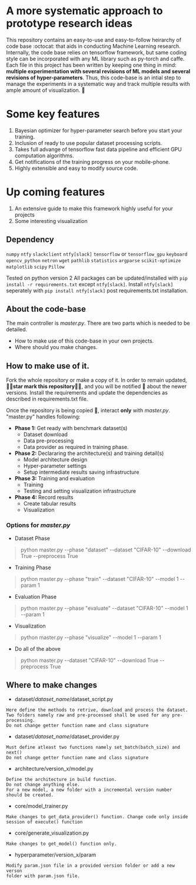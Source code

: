 # A more systematic approach to prototype research ideas

This repository contains an easy-to-use and easy-to-follow heirarchy of code base :octocat: that aids in conducting Machine Learning research. Internally, the code base relies on tensorflow framework, but same coding style can be incorporated with any ML library such as py-torch and caffe. Each file in this project has been written by keeping one thing in mind: **multiple experimentation with several revisions of ML models and several revisions of hyper-parameters**. Thus, this code-base is an intial step to manage the experiments in a systematic way and track multiple results with ample amount of visualization. :muscle:

# Some key features
1. Bayesian optimizer for hyper-parameter search before you start your training.
2. Inclusion of ready to use popular dataset processing scripts.
3. Takes full advange of tensorflow fast data pipeline and efficient GPU computation algorithms.
4. Get notifications of the training progress on your mobile-phone.
5. Highly extensible and easy to modify source code.

# Up coming features
1. An extensive guide to make this framework highly useful for your projects
2. Some interesting visualization

## Dependency
`numpy` `ntfy` `slackclient` `ntfy[slack]` `tensorflow` or `tensorflow_gpu` `keyboard` `opencv_python` `netron` `wget` `pathlib` `statistics` `argparse` `scikit-optimize` `matplotlib` `scipy` `Pillow`

Tested on python version 2
All packages can be updated/installed with `pip install -r requirements.txt` except `ntfy[slack]`. Install `ntfy[slack]` seperately with `pip install ntfy[slack]` post requirements.txt installation.

## About the code-base
The main controller is *master.py*. There are two parts which is needed to be detailed.
* How to make use of this code-base in your own projects.
* Where should you make changes.

## How to make use of it.
Fork the whole repository or make a copy of it. In order to remain updated, :star2::star2:**star mark this repository**:star2::star2:, and you will be notified :calling: about the newer versions. Install the requirements and update the dependencies as described in requirements.txt file.

Once the repository is being copied :floppy_disk:, interact **only** with *master.py*.
"master.py" handles following:
* **Phase 1:** Get ready with benchmark dataset(s)
    * Dataset download
    * Data pre-processing
    * Data provider as required in training phase.
* **Phase 2:** Declararing the architecture(s) and training detail(s)
    * Model architecture design
    * Hyper-parameter settings
    * Setup intermediate results saving infrastructure
* **Phase 3:** Training and evaluation
    * Training
    * Testing and setting visualization infrastructure
* **Phase 4:** Record results
    * Create tabular results
    * Visualization

### Options for *master.py*
* Dataset Phase
> python master.py --phase "dataset" --dataset "CIFAR-10" --download True --preprocess True

* Training Phase
> python master.py --phase "train" --dataset "CIFAR-10" --model 1 --param 1

* Evaluation Phase
> python master.py --phase "evaluate" --dataset "CIFAR-10" --model 1 --param 1

* Visualization
> python master.py --phase "visualize" --model 1 --param 1

* Do all of the above
> python master.py --dataset "CIFAR-10" --download True --preprocess True

## Where to make changes
* dataset/*dataset_name*/dataset_script.py
```
Here define the methods to retrive, download and process the dataset.
Two folders namely raw and pre-processed shall be used for any pre-processing.
Do not change getter function name and class signature
```

* dataset/*dataset_name*/dataset_provider.py
```
Must define atleast two functions namely set_batch(batch_size) and next()
Do not change getter function name and class signature
```

* architecture/version_x/model.py
```
Define the architecture in build function.
Do not change anything else.
For a new model, a new folder with a incremental version number
should be created.
```

* core/model_trainer.py
```
Make changes to get_data_provider() function. Change code only inside
session of execute() function
```

* core/generate_visualization.py
```
Make changes to get_model() function only.
```

* hyperparameter/version_x/param
```
Modify param.json file in a provided version folder or add a new verson
folder with param.json file.
```
